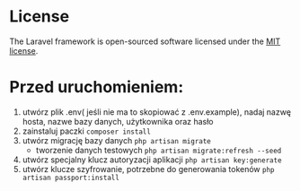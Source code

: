 # License

The Laravel framework is open-sourced software licensed under the [MIT license](https://opensource.org/licenses/MIT).

# Przed uruchomieniem:

1. utwórz plik .env( jeśli nie ma to skopiować z .env.example), nadaj nazwę hosta, nazwe bazy danych, użytkownika oraz hasło
2. zainstaluj paczki `composer install`
3. utwórz migrację bazy danych `php artisan migrate`
    - tworzenie danych testowych `php artisan migrate:refresh --seed`
4. utwórz specjalny klucz autoryzacji aplikacji `php artisan key:generate`
5. utwórz klucze szyfrowanie, potrzebne do generowania tokenów `php artisan passport:install`